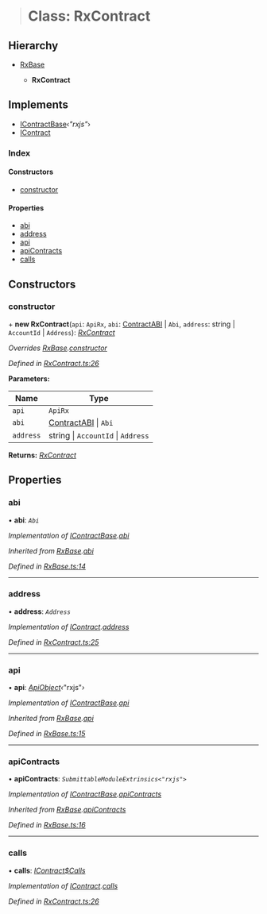 > # Class: RxContract

## Hierarchy

* [RxBase](_rxbase_.rxbase.md)

  * **RxContract**

## Implements

* [IContractBase](../interfaces/_types_.icontractbase.md)‹*"rxjs"*›
* [IContract](../interfaces/_types_.icontract.md)

### Index

#### Constructors

* [constructor](_rxcontract_.rxcontract.md#constructor)

#### Properties

* [abi](_rxcontract_.rxcontract.md#abi)
* [address](_rxcontract_.rxcontract.md#address)
* [api](_rxcontract_.rxcontract.md#api)
* [apiContracts](_rxcontract_.rxcontract.md#apicontracts)
* [calls](_rxcontract_.rxcontract.md#calls)

## Constructors

###  constructor

\+ **new RxContract**(`api`: `ApiRx`, `abi`: [ContractABI](../modules/_types_.md#contractabi) | `Abi`, `address`: string | `AccountId` | `Address`): *[RxContract](_rxcontract_.rxcontract.md)*

*Overrides [RxBase](_rxbase_.rxbase.md).[constructor](_rxbase_.rxbase.md#constructor)*

*Defined in [RxContract.ts:26](https://github.com/polkadot-js/api/blob/6e42db3/packages/api-contract/src/RxContract.ts#L26)*

**Parameters:**

Name | Type |
------ | ------ |
`api` | `ApiRx` |
`abi` | [ContractABI](../modules/_types_.md#contractabi) \| `Abi` |
`address` | string \| `AccountId` \| `Address` |

**Returns:** *[RxContract](_rxcontract_.rxcontract.md)*

## Properties

###  abi

• **abi**: *`Abi`*

*Implementation of [IContractBase](../interfaces/_types_.icontractbase.md).[abi](../interfaces/_types_.icontractbase.md#abi)*

*Inherited from [RxBase](_rxbase_.rxbase.md).[abi](_rxbase_.rxbase.md#abi)*

*Defined in [RxBase.ts:14](https://github.com/polkadot-js/api/blob/6e42db3/packages/api-contract/src/RxBase.ts#L14)*

___

###  address

• **address**: *`Address`*

*Implementation of [IContract](../interfaces/_types_.icontract.md).[address](../interfaces/_types_.icontract.md#address)*

*Defined in [RxContract.ts:25](https://github.com/polkadot-js/api/blob/6e42db3/packages/api-contract/src/RxContract.ts#L25)*

___

###  api

• **api**: *[ApiObject](../modules/_types_.md#apiobject)‹*"rxjs"*›*

*Implementation of [IContractBase](../interfaces/_types_.icontractbase.md).[api](../interfaces/_types_.icontractbase.md#api)*

*Inherited from [RxBase](_rxbase_.rxbase.md).[api](_rxbase_.rxbase.md#api)*

*Defined in [RxBase.ts:15](https://github.com/polkadot-js/api/blob/6e42db3/packages/api-contract/src/RxBase.ts#L15)*

___

###  apiContracts

• **apiContracts**: *`SubmittableModuleExtrinsics<"rxjs">`*

*Implementation of [IContractBase](../interfaces/_types_.icontractbase.md).[apiContracts](../interfaces/_types_.icontractbase.md#apicontracts)*

*Inherited from [RxBase](_rxbase_.rxbase.md).[apiContracts](_rxbase_.rxbase.md#apicontracts)*

*Defined in [RxBase.ts:16](https://github.com/polkadot-js/api/blob/6e42db3/packages/api-contract/src/RxBase.ts#L16)*

___

###  calls

• **calls**: *[IContract$Calls](../interfaces/_types_.icontract_calls.md)*

*Implementation of [IContract](../interfaces/_types_.icontract.md).[calls](../interfaces/_types_.icontract.md#calls)*

*Defined in [RxContract.ts:26](https://github.com/polkadot-js/api/blob/6e42db3/packages/api-contract/src/RxContract.ts#L26)*